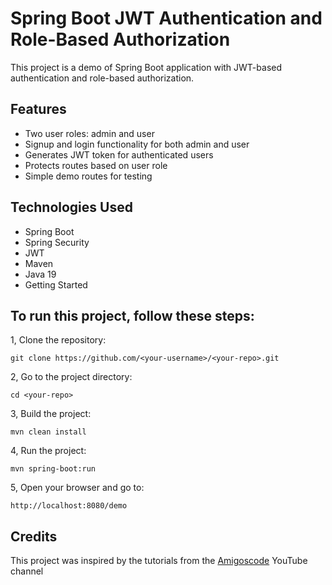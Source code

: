 # Spring Boot JWT Authentication and Role-Based Authorization
This project is a demo of Spring Boot application with JWT-based authentication and role-based authorization.

## Features
- Two user roles: admin and user
- Signup and login functionality for both admin and user
- Generates JWT token for authenticated users
- Protects routes based on user role
- Simple demo routes for testing

## Technologies Used
- Spring Boot
- Spring Security
- JWT
- Maven
- Java 19
- Getting Started


## To run this project, follow these steps:

1, Clone the repository:

```
git clone https://github.com/<your-username>/<your-repo>.git
```
2, Go to the project directory:
```
cd <your-repo>
```
3, Build the project:
```
mvn clean install
```

4, Run the project:
```
mvn spring-boot:run
```
5, Open your browser and go to:
```
http://localhost:8080/demo
```
## Credits
This project was inspired by the tutorials from the [Amigoscode](https://youtu.be/KxqlJblhzfI) YouTube channel
